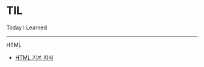 # TIL
Today I Learned

---

HTML
- [HTML 기본 지식](https://github.com/frontyoon/TIL/blob/main/HTML/basic-html.md)
